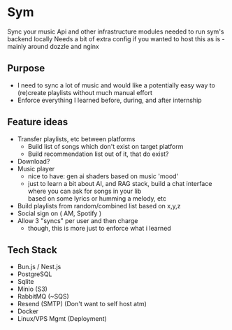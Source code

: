 # Sym

Sync your music 
Api and other infrastructure modules needed to run sym's backend locally
Needs a bit of extra config if you wanted to host this as is - mainly around dozzle and nginx

## Purpose

- I need to sync a lot of music and would like a potentially easy way to (re)create playlists without much manual effort
- Enforce everything I learned before, during, and after internship

## Feature ideas

- Transfer playlists, etc between platforms
  - Build list of songs which don't exist on target platform
  - Build recommendation list out of it, that do exist?
- Download?
- Music player   
  - nice to have: gen ai shaders based on music 'mood' 
  - just to learn a bit about AI, and RAG stack, build a chat interface where you can ask for songs in your lib      
    based on some lyrics or humming a melody, etc
- Build playlists from random/combined list based on x,y,z 
- Social sign on ( AM, Spotify )
- Allow 3 "syncs" per user and then charge   
  - though, this is more just to enforce what i learned

## Tech Stack

- Bun.js / Nest.js
- PostgreSQL 
- Sqlite
- Minio (S3)
- RabbitMQ (~SQS)
- Resend (SMTP) (Don't want to self host atm)
- Docker
- Linux/VPS Mgmt (Deployment)
